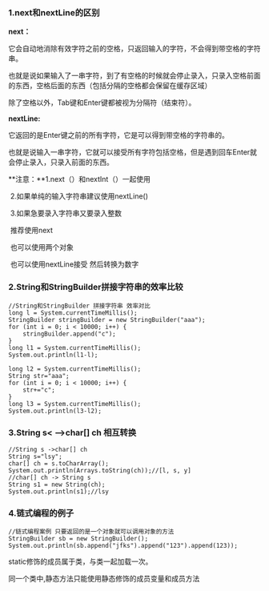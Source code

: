 ### 1.next和nextLine的区别

**next：**

它会自动地消除有效字符之前的空格，只返回输入的字符，不会得到带空格的字符串。

也就是说如果输入了一串字符，到了有空格的时候就会停止录入，只录入空格前面的东西，空格后面的东西（包括分隔的空格都会保留在缓存区域）

除了空格以外，Tab键和Enter键都被视为分隔符（结束符）。

**nextLine:**

它返回的是Enter键之前的所有字符，它是可以得到带空格的字符串的。

也就是说输入一串字符，它就可以接受所有字符包括空格，但是遇到回车Enter就会停止录入，只录入前面的东西。

**注意：**1.next（）和nextInt（）一起使用

​			2.如果单纯的输入字符串建议使用nextLine()

​			3.如果急要录入字符串又要录入整数 

​					推荐使用next 

​					也可以使用两个对象

​					也可以使用nextLine接受 然后转换为数字

### 2.String和StringBuilder拼接字符串的效率比较

```
//String和StringBuilder 拼接字符串 效率对比
long l = System.currentTimeMillis();
StringBuilder stringBuilder = new StringBuilder("aaa");
for (int i = 0; i < 10000; i++) {
    stringBuilder.append("c");
}
long l1 = System.currentTimeMillis();
System.out.println(l1-l);

long l2 = System.currentTimeMillis();
String str="aaa";
for (int i = 0; i < 10000; i++) {
    str+="c";
}
long l3 = System.currentTimeMillis();
System.out.println(l3-l2);
```

### 3.String s< -->char[] ch 相互转换

```
//String s ->char[] ch
String s="lsy";
char[] ch = s.toCharArray();
System.out.println(Arrays.toString(ch));//[l, s, y]
//char[] ch -> String s
String s1 = new String(ch);
System.out.println(s1);//lsy
```

### 4.链式编程的例子

```
//链式编程案例 只要返回的是一个对象就可以调用对象的方法
StringBuilder sb = new StringBuilder();
System.out.println(sb.append("jfks").append("123").append(123));
```





static修饰的成员属于类，与类一起加载一次。

同一个类中,静态方法只能使用静态修饰的成员变量和成员方法
